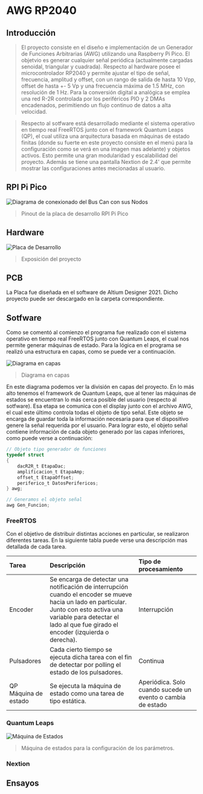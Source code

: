 # AWG RP2040

## Introducción
> El proyecto consiste en el diseño e implementación de un Generador de Funciones Arbitrarias (AWG) utilizando una Raspberry Pi Pico. El objetvio es generar cualquier señal periódica (actualmente cargadas senoidal, triangular y cuadrada). Respecto al hardware posee el microcontrolador RP2040 y permite ajustar el tipo de señal, frecuencia, amplitud y offset, con un rango de salida de hasta 10 Vpp, offset de hasta +- 5 Vp y una frecuencia máxima de 1.5 MHz, con resolución de 1 Hz. Para la conversión digital a analógica se emplea una red R-2R controlada por los periféricos PIO y 2 DMAs encadenados, perimitiendo un flujo continuo de datos a alta velocidad.

> Respecto al sotfware está desarrollado mediante el sistema operativo en tiempo real FreeRTOS junto con el framework Quantum Leaps (QP), el cual utiliza una arquitectura basada en máquinas de estado finitas (donde su fuerte en este proyecto consiste en el menú para la configuración como se verá en una imagen mas adelante) y objetos activos. Esto permite una gran modularidad y escalabilidad del proyecto. Además se tiene una pantalla Nextion de 2.4' que permite mostrar las configuraciones antes mecionadas al usuario.

## RPI Pi Pico

![Diagrama de conexionado del Bus Can con sus Nodos](https://github.com/Agustin586/AWG-RP2040/blob/main/img/pico2w-pinout.svg)

> Pinout de la placa de desarrollo RPI Pi Pico

## Hardware

![Placa de Desarrollo](https://github.com/Agustin586/AWG-RP2040/blob/main/img/AWG_Placa.jpeg)

> Exposición del proyecto

## PCB

La Placa fue diseñada en el software de Altium Designer 2021. Dicho proyecto puede ser descargado en la carpeta correspondiente.

## Sotfware 

Como se comentó al comienzo el programa fue realizado con el sistema operativo en tiempo real FreeRTOS junto con Quantum Leaps, el cual nos permite generar máquinas de estado. Para la lógica en el programa se realizó una estructura en capas, como se puede ver a continuación.

![Diagrama en capas](https://github.com/Agustin586/AWG-RP2040/blob/main/img/Diagrama%20en%20capas.png)

> Diagrama en capas

En este diagrama podemos ver la división en capas del proyecto. En lo más alto tenemos el framework de Quantum Leaps, que al tener las máquinas de estados se encuentran lo más cerca posible del usuario (respecto al sotfware). Esa etapa se comunica con el display junto con el archivo AWG, el cual este último controla todas el objeto de tipo señal. Este objeto se encarga de guardar toda la información necesaria para que el dispositivo genere la señal requerida por el usuario. Para lograr esto, el objeto señal contiene información de cada objeto generado por las capas inferiores, como puede verse a continuación:

```c
// Objeto tipo generador de funciones
typedef struct
{
    dacR2R_t EtapaDac;
    amplificacion_t EtapaAmp;
    offset_t EtapaOffset;
    periferico_t DatosPerifericos;
} awg;

// Generamos el objeto señal
awg Gen_Funcion;
```

### FreeRTOS

Con el objetivo de distribuir distintas acciones en particular, se realizaron diferentes tareas. En la siguiente tabla puede verse una descripción mas detallada de cada tarea.

| Tarea | Descripción | Tipo de procesamiento |
|:-----|:-------------|:----------------------|
|Encoder| Se encarga de detectar una notificación de interrupción cuando el encoder se mueve hacia un lado en particular. Junto con esto activa una variable para detectar el lado al que fue girado el encoder (izquierda o derecha). | Interrupción |
|Pulsadores| Cada cierto tiempo se ejecuta dicha tarea con el fin de detectar por polling el estado de los pulsadores. | Continua |
|QP Máquina de estado| Se ejecuta la máquina de estado como una tarea de tipo estática. | Aperiódica. Solo cuando sucede un evento o cambia de estado |


### Quantum Leaps

![Máquina de Estados](https://github.com/Agustin586/AWG-RP2040/blob/main/img/SM_of_Awg.png)

> Máquina de estados para la configuración de los parámetros.

### Nextion

## Ensayos

